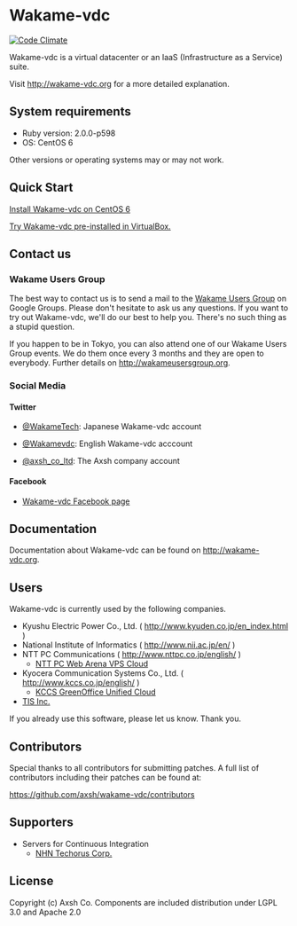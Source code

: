 Wakame-vdc
==========

[![Code Climate](https://codeclimate.com/github/axsh/wakame-vdc.png)](https://codeclimate.com/github/axsh/wakame-vdc)

Wakame-vdc is a virtual datacenter or an IaaS (Infrastructure as a Service) suite.

Visit http://wakame-vdc.org for a more detailed explanation.

System requirements
-------------------

* Ruby version: 2.0.0-p598
* OS: CentOS 6

Other versions or operating systems may or may not work.

Quick Start
-----------

[Install Wakame-vdc on CentOS 6](http://wakame-vdc.org/installation/)

[Try Wakame-vdc pre-installed in VirtualBox.](http://wakame-vdc.org/demo-image/)

Contact us
----------

### Wakame Users Group

The best way to contact us is to send a mail to the [Wakame Users Group](https://groups.google.com/forum/?hl=en-GB#!forum/wakame-ug) on Google Groups. Please don't hesitate to ask us any questions. If you want to try out Wakame-vdc, we'll do our best to help you. There's no such thing as a stupid question.

If you happen to be in Tokyo, you can also attend one of our Wakame Users Group events. We do them once every 3 months and they are open to everybody. Further details on http://wakameusersgroup.org.

### Social Media

#### Twitter

* [@WakameTech](https://twitter.com/WakameTech): Japanese Wakame-vdc account

* [@Wakamevdc](https://twitter.com/wakamevdc): English Wakame-vdc acccount

* [@axsh_co_ltd](https://twitter.com/axsh_co_ltd): The Axsh company account

#### Facebook

* [Wakame-vdc Facebook page](https://www.facebook.com/datacenterhypervisor)

Documentation
-------------

Documentation about Wakame-vdc can be found on http://wakame-vdc.org.

Users
-----

Wakame-vdc is currently used by the following companies.

* Kyushu Electric Power Co., Ltd. ( http://www.kyuden.co.jp/en_index.html )
* National Institute of Informatics ( http://www.nii.ac.jp/en/ )
* NTT PC Communications ( http://www.nttpc.co.jp/english/ )
  - [NTT PC Web Arena VPS Cloud](http://web.arena.ne.jp/vps-cloud/)
* Kyocera Communication Systems Co., Ltd. ( http://www.kccs.co.jp/english/ )
  - [KCCS GreenOffice Unified Cloud](https://gouc.datacenter.ne.jp)
* [TIS Inc.](http://www.tis.com/)

If you already use this software, please let us know. Thank you.

Contributors
------------

Special thanks to all contributors for submitting patches. A full list
of contributors including their patches can be found at:

https://github.com/axsh/wakame-vdc/contributors

Supporters
----------

* Servers for Continuous Integration
  - [NHN Techorus Corp.](https://nhn-techorus.com/en/)

License
---------

Copyright (c) Axsh Co.
Components are included distribution under LGPL 3.0 and Apache 2.0
